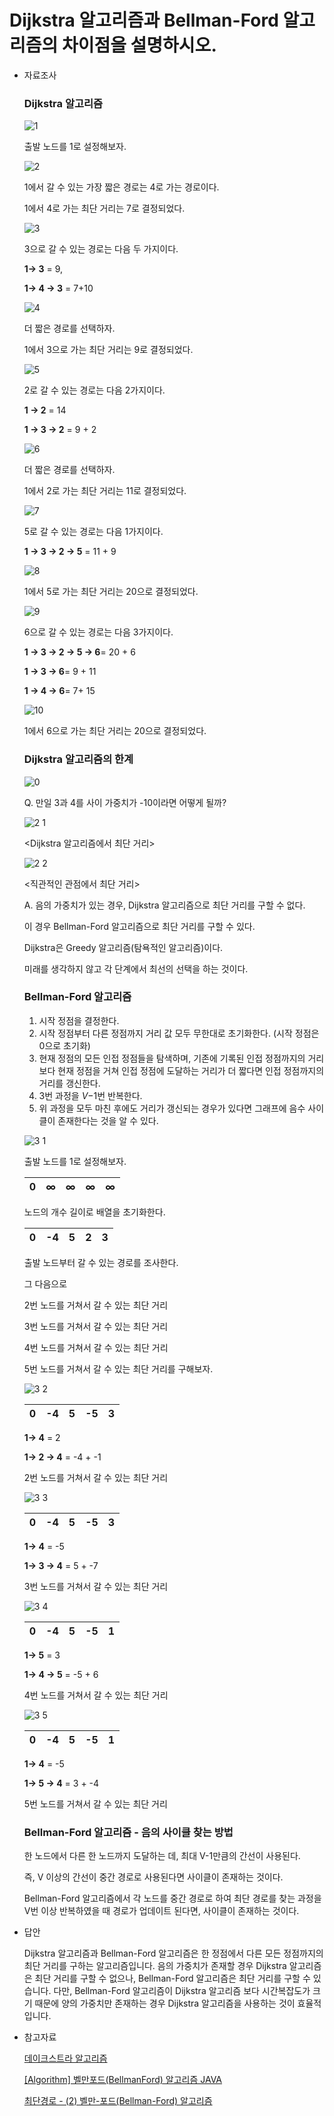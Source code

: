 # Dijkstra 알고리즘과 Bellman-Ford 알고리즘의 차이점을 설명하시오.

- 자료조사
    
    ### Dijkstra 알고리즘
    
    ![1](https://user-images.githubusercontent.com/99192837/222913975-50578ad9-ff60-4acd-a31b-6c92a3b08480.png)

    출발 노드를 1로 설정해보자.
    
    ![2](https://user-images.githubusercontent.com/99192837/222913932-d7a706e4-5bf4-47a1-a271-41163f3486f5.png)
    
    1에서 갈 수 있는 가장 짧은 경로는 4로 가는 경로이다.
    
    1에서 4로 가는 최단 거리는 7로 결정되었다.
    
    ![3](https://user-images.githubusercontent.com/99192837/222913939-124e106e-db60-449a-b5b7-8e17d89382b4.png)
    
    3으로 갈 수 있는 경로는 다음 두 가지이다.
    
    **1→ 3** = 9,
    
    **1→ 4 → 3** = 7+10
    
    ![4](https://user-images.githubusercontent.com/99192837/222913941-b97f88d3-4fe6-49a9-a78f-ab87054eaa76.png)
    
    더 짧은 경로를 선택하자.
    
    1에서 3으로 가는 최단 거리는 9로 결정되었다. 
    
    ![5](https://user-images.githubusercontent.com/99192837/222913942-b7afad20-e31c-48c9-9de3-60005c8443b9.png)
    
    2로 갈 수 있는 경로는 다음 2가지이다.
    
    **1 → 2** = 14
    
    **1 → 3 → 2** = 9 + 2
    
    ![6](https://user-images.githubusercontent.com/99192837/222913943-065a4f39-cf50-47fd-b779-7431a6437f5f.png)
    
    더 짧은 경로를 선택하자.
    
    1에서 2로 가는 최단 거리는 11로 결정되었다. 
    
    ![7](https://user-images.githubusercontent.com/99192837/222913944-30f95d73-9067-4a83-88ae-0012ca00bccc.png)
    
    5로 갈 수 있는 경로는 다음 1가지이다.
    
    **1 → 3 → 2 → 5** = 11 + 9
    
    ![8](https://user-images.githubusercontent.com/99192837/222913945-9765bbda-01a4-449c-bb41-bde217bb9a50.png)
    
    1에서 5로 가는 최단 거리는 20으로 결정되었다. 
    
    ![9](https://user-images.githubusercontent.com/99192837/222913946-2f5f2233-c2d1-4ae7-9a7f-a151e0aa15f2.png)
    
    6으로 갈 수 있는 경로는 다음 3가지이다.
    
    **1 → 3 → 2 → 5 → 6**= 20 + 6
    
    **1 → 3 → 6**= 9 + 11
    
    **1 → 4 → 6**= 7+ 15
    
    ![10](https://user-images.githubusercontent.com/99192837/222913923-ff6f5264-92be-4265-b53a-d563c122fe2e.png)
    
    1에서 6으로 가는 최단 거리는 20으로 결정되었다. 
    
    ### Dijkstra 알고리즘의 한계
    
    ![0](https://user-images.githubusercontent.com/99192837/222913917-22e40250-bc2c-4436-be88-f8ea8825001c.png)
    
    Q. 만일 3과 4를 사이 가중치가 -10이라면 어떻게 될까?
    
    ![2 1](https://user-images.githubusercontent.com/99192837/222913930-8a70fe5a-a7cf-4e47-a3ff-2346bd2f88f0.png)
    
    <Dijkstra 알고리즘에서 최단 거리>
    
    ![2 2](https://user-images.githubusercontent.com/99192837/222913931-38fffaab-6fbd-454d-8d37-6ae79cd7aa59.png)
    
    <직관적인 관점에서 최단 거리>
    
    A. 음의 가중치가 있는 경우, Dijkstra 알고리즘으로 최단 거리를 구할 수 없다.
    
    이 경우 Bellman-Ford 알고리즘으로 최단 거리를 구할 수 있다.
    
    Dijkstra은 Greedy 알고리즘(탐욕적인 알고리즘)이다.
    
    미래를 생각하지 않고 각 단계에서 최선의 선택을 하는 것이다.
    
    ### Bellman-Ford 알고리즘
    
    1. 시작 정점을 결정한다.
    2. 시작 정점부터 다른 정점까지 거리 값 모두 무한대로 초기화한다. (시작 정점은 0으로 초기화)
    3. 현재 정점의 모든 인접 정점들을 탐색하며, 기존에 기록된 인접 정점까지의 거리보다 현재 정점을 거쳐 인접 정점에 도달하는 거리가 더 짧다면 인접 정점까지의 거리를 갱신한다.
    4. 3번 과정을 *V*−1번 반복한다.
    5. 위 과정을 모두 마친 후에도 거리가 갱신되는 경우가 있다면 그래프에 음수 사이클이 존재한다는 것을 알 수 있다.
    
    ![3 1](https://user-images.githubusercontent.com/99192837/222913934-406248d4-bb25-42a5-96f9-70d43e040dbe.jpg)
    
    출발 노드를 1로 설정해보자.
    
    | 0 | ∞ | ∞ | ∞ | ∞ |
    | --- | --- | --- | --- | --- |
    
    노드의 개수 길이로 배열을 초기화한다.
    
    | 0 | -4 | 5 | 2 | 3 |
    | --- | --- | --- | --- | --- |
    
    출발 노드부터 갈 수 있는 경로를 조사한다.
    
    그 다음으로
    
    2번 노드를 거쳐서 갈 수 있는 최단 거리
    
    3번 노드를 거쳐서 갈 수 있는 최단 거리
    
    4번 노드를 거쳐서 갈 수 있는 최단 거리
    
    5번 노드를 거쳐서 갈 수 있는 최단 거리를 구해보자.
    
    ![3 2](https://user-images.githubusercontent.com/99192837/222913935-e1d74e8f-6376-4607-bf7a-4df3a857d563.png)
    
    | 0 | -4 | 5 | -5 | 3 |
    | --- | --- | --- | --- | --- |
    
    **1→ 4** = 2
    
    **1→ 2 → 4** = -4 + -1
    
    2번 노드를 거쳐서 갈 수 있는 최단 거리
    
    ![3 3](https://user-images.githubusercontent.com/99192837/222913936-cf77ede5-2083-46c9-8d04-e4c8bfa20258.png)
    
    | 0 | -4 | 5 | -5 | 3 |
    | --- | --- | --- | --- | --- |
    
    **1→ 4** = -5
    
    **1→ 3 → 4** = 5 + -7
    
    3번 노드를 거쳐서 갈 수 있는 최단 거리
    
    ![3 4](https://user-images.githubusercontent.com/99192837/222913937-b896fdf4-d75b-4fd6-b14b-f7f97640164d.png)
    
    | 0 | -4 | 5 | -5 | 1 |
    | --- | --- | --- | --- | --- |
    
    **1→ 5** = 3
    
    **1→ 4 → 5** = -5 + 6
    
    4번 노드를 거쳐서 갈 수 있는 최단 거리
    
    ![3 5](https://user-images.githubusercontent.com/99192837/222913938-a3d1e001-6ef5-428d-bb9f-3b6c829c0af4.png)
    
    | 0 | -4 | 5 | -5 | 1 |
    | --- | --- | --- | --- | --- |
    
    **1→ 4** = -5
    
    **1→ 5 → 4** = 3 + -4
    
    5번 노드를 거쳐서 갈 수 있는 최단 거리
    
    ### Bellman-Ford 알고리즘 - 음의 사이클 찾는 방법
    
    한 노드에서 다른 한 노드까지 도달하는 데, 최대 V-1만큼의 간선이 사용된다.
    
    즉, V 이상의 간선이 중간 경로로 사용된다면 사이클이 존재하는 것이다.
    
    Bellman-Ford 알고리즘에서 각 노드를 중간 경로로 하여 최단 경로를 찾는 과정을 V번 이상 반복하였을 때 경로가 업데이트 된다면, 사이클이 존재하는 것이다.
    
- 답안
    
    Dijkstra 알고리즘과 Bellman-Ford 알고리즘은 한 정점에서 다른 모든 정점까지의 최단 거리를 구하는 알고리즘입니다. 음의 가중치가 존재할 경우 Dijkstra 알고리즘은 최단 거리를 구할 수 없으나, Bellman-Ford 알고리즘은 최단 거리를 구할 수 있습니다. 다만, Bellman-Ford 알고리즘이 Dijkstra 알고리즘 보다 시간복잡도가 크기 때문에 양의 가중치만 존재하는 경우 Dijkstra 알고리즘을 사용하는 것이 효율적입니다.
    
- 참고자료
    
    [데이크스트라 알고리즘](https://ko.wikipedia.org/wiki/데이크스트라_알고리즘)
    
    [[Algorithm] 벨만포드(BellmanFord) 알고리즘 JAVA](https://developer-davii.tistory.com/m/89)
    
    [최단경로 - (2) 벨만-포드(Bellman-Ford) 알고리즘](https://velog.io/@adorno10/최단경로-2-벨만-포드Bellman-Ford-알고리즘)
